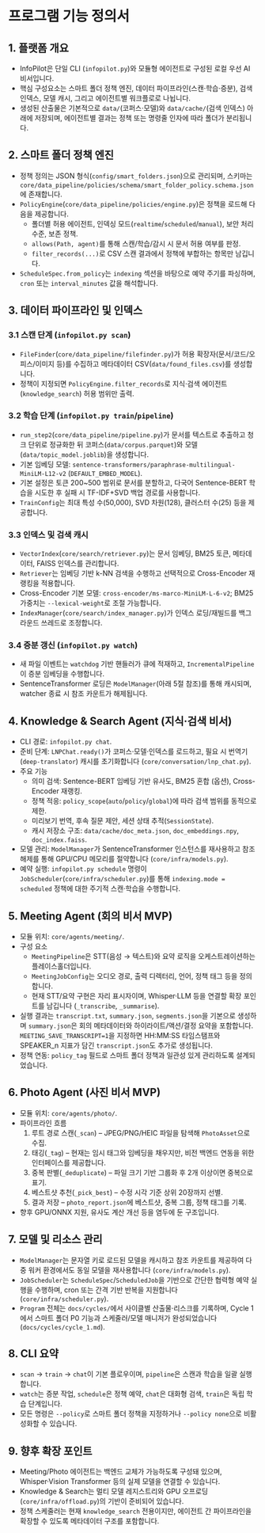 # 프로그램 기능 정의서

## 1. 플랫폼 개요
- InfoPilot은 단일 CLI (`infopilot.py`)와 모듈형 에이전트로 구성된 로컬 우선 AI 비서입니다.
- 핵심 구성요소는 스마트 폴더 정책 엔진, 데이터 파이프라인(스캔·학습·증분), 검색 인덱스, 모델 캐시, 그리고 에이전트별 워크플로로 나뉩니다.
- 생성된 산출물은 기본적으로 `data/`(코퍼스·모델)와 `data/cache/`(검색 인덱스) 아래에 저장되며, 에이전트별 결과는 정책 또는 명령줄 인자에 따라 폴더가 분리됩니다.

## 2. 스마트 폴더 정책 엔진
- 정책 정의는 JSON 형식(`config/smart_folders.json`)으로 관리되며, 스키마는 `core/data_pipeline/policies/schema/smart_folder_policy.schema.json`에 존재합니다.
- `PolicyEngine`(`core/data_pipeline/policies/engine.py`)은 정책을 로드해 다음을 제공합니다.
  - 폴더별 허용 에이전트, 인덱싱 모드(`realtime`/`scheduled`/`manual`), 보안 처리 수준, 보존 정책.
  - `allows(Path, agent)`를 통해 스캔/학습/감시 시 문서 허용 여부를 판정.
  - `filter_records(...)`로 CSV 스캔 결과에서 정책에 부합하는 항목만 남깁니다.
- `ScheduleSpec.from_policy`는 `indexing` 섹션을 바탕으로 예약 주기를 파싱하며, `cron` 또는 `interval_minutes` 값을 해석합니다.

## 3. 데이터 파이프라인 및 인덱스
### 3.1 스캔 단계 (`infopilot.py scan`)
- `FileFinder`(`core/data_pipeline/filefinder.py`)가 허용 확장자(문서/코드/오피스/이미지 등)를 수집하고 메타데이터 CSV(`data/found_files.csv`)를 생성합니다.
- 정책이 지정되면 `PolicyEngine.filter_records`로 지식·검색 에이전트(`knowledge_search`) 허용 범위만 출력.

### 3.2 학습 단계 (`infopilot.py train`/`pipeline`)
- `run_step2`(`core/data_pipeline/pipeline.py`)가 문서를 텍스트로 추출하고 청크 단위로 정규화한 뒤 코퍼스(`data/corpus.parquet`)와 모델(`data/topic_model.joblib`)을 생성합니다.
- 기본 임베딩 모델: `sentence-transformers/paraphrase-multilingual-MiniLM-L12-v2` (`DEFAULT_EMBED_MODEL`).
- 기본 설정은 토큰 200~500 범위로 문서를 분할하고, 다국어 Sentence-BERT 학습을 시도한 후 실패 시 TF-IDF+SVD 백업 경로를 사용합니다.
- `TrainConfig`는 최대 특성 수(50,000), SVD 차원(128), 클러스터 수(25) 등을 제공합니다.

### 3.3 인덱스 및 검색 캐시
- `VectorIndex`(`core/search/retriever.py`)는 문서 임베딩, BM25 토큰, 메타데이터, FAISS 인덱스를 관리합니다.
- `Retriever`는 임베딩 기반 k-NN 검색을 수행하고 선택적으로 Cross-Encoder 재랭킹을 적용합니다.
- Cross-Encoder 기본 모델: `cross-encoder/ms-marco-MiniLM-L-6-v2`; BM25 가중치는 `--lexical-weight`로 조절 가능합니다.
- `IndexManager`(`core/search/index_manager.py`)가 인덱스 로딩/재빌드를 백그라운드 쓰레드로 조정합니다.

### 3.4 증분 갱신 (`infopilot.py watch`)
- 새 파일 이벤트는 `watchdog` 기반 핸들러가 큐에 적재하고, `IncrementalPipeline`이 증분 임베딩을 수행합니다.
- SentenceTransformer 로딩은 `ModelManager`(아래 5절 참조)를 통해 캐시되며, watcher 종료 시 참조 카운트가 해제됩니다.

## 4. Knowledge & Search Agent (지식·검색 비서)
- CLI 경로: `infopilot.py chat`.
- 준비 단계: `LNPChat.ready()`가 코퍼스·모델·인덱스를 로드하고, 필요 시 번역기(`deep-translator`) 캐시를 초기화합니다 (`core/conversation/lnp_chat.py`).
- 주요 기능
  - 의미 검색: Sentence-BERT 임베딩 기반 유사도, BM25 혼합 (옵션), Cross-Encoder 재랭킹.
  - 정책 적응: `policy_scope`(`auto`/`policy`/`global`)에 따라 검색 범위를 동적으로 제한.
  - 미리보기 번역, 후속 질문 제안, 세션 상태 추적(`SessionState`).
  - 캐시 저장소 구조: `data/cache/doc_meta.json`, `doc_embeddings.npy`, `doc_index.faiss`.
- 모델 관리: `ModelManager`가 SentenceTransformer 인스턴스를 재사용하고 참조 해제를 통해 GPU/CPU 메모리를 절약합니다 (`core/infra/models.py`).
- 예약 실행: `infopilot.py schedule` 명령이 `JobScheduler`(`core/infra/scheduler.py`)를 통해 `indexing.mode = scheduled` 정책에 대한 주기적 스캔·학습을 수행합니다.

## 5. Meeting Agent (회의 비서 MVP)
- 모듈 위치: `core/agents/meeting/`.
- 구성 요소
  - `MeetingPipeline`은 STT(음성 → 텍스트)와 요약 로직을 오케스트레이션하는 플레이스홀더입니다.
  - `MeetingJobConfig`는 오디오 경로, 출력 디렉터리, 언어, 정책 태그 등을 정의합니다.
  - 현재 STT/요약 구현은 자리 표시자이며, Whisper·LLM 등을 연결할 확장 포인트를 남깁니다 (`_transcribe`, `_summarise`).
- 실행 결과는 `transcript.txt`, `summary.json`, `segments.json`을 기본으로 생성하며 `summary.json`은 회의 메타데이터와 하이라이트/액션/결정 요약을 포함합니다. `MEETING_SAVE_TRANSCRIPT=1`을 지정하면 HH:MM:SS 타임스탬프와 SPEAKER_n 지표가 담긴 `transcript.json`도 추가로 생성됩니다.
- 정책 연동: `policy_tag` 필드로 스마트 폴더 정책과 일관성 있게 관리하도록 설계되었습니다.

## 6. Photo Agent (사진 비서 MVP)
- 모듈 위치: `core/agents/photo/`.
- 파이프라인 흐름
  1. 루트 경로 스캔(`_scan`) – JPEG/PNG/HEIC 파일을 탐색해 `PhotoAsset`으로 수집.
  2. 태깅(`_tag`) – 현재는 임시 태그와 임베딩을 채우지만, 비전 백엔드 연동을 위한 인터페이스를 제공합니다.
  3. 중복 판별(`_deduplicate`) – 파일 크기 기반 그룹화 후 2개 이상이면 중복으로 표기.
  4. 베스트샷 추천(`_pick_best`) – 수정 시각 기준 상위 20장까지 선별.
  5. 결과 저장 – `photo_report.json`에 베스트샷, 중복 그룹, 정책 태그를 기록.
- 향후 GPU/ONNX 지원, 유사도 계산 개선 등을 염두에 둔 구조입니다.

## 7. 모델 및 리소스 관리
- `ModelManager`는 문자열 키로 로드된 모델을 캐시하고 참조 카운트를 제공하여 다중 워커 환경에서도 동일 모델을 재사용합니다 (`core/infra/models.py`).
- `JobScheduler`는 `ScheduleSpec`/`ScheduledJob`을 기반으로 간단한 협력형 예약 실행을 수행하며, cron 또는 간격 기반 반복을 지원합니다 (`core/infra/scheduler.py`).
- `Program` 전체는 `docs/cycles/`에서 사이클별 산출물·리스크를 기록하며, Cycle 1에서 스마트 폴더 P0 기능과 스케줄러/모델 매니저가 완성되었습니다 (`docs/cycles/cycle_1.md`).

## 8. CLI 요약
- `scan` → `train` → `chat`이 기본 플로우이며, `pipeline`은 스캔과 학습을 일괄 실행합니다.
- `watch`는 증분 작업, `schedule`은 정책 예약, `chat`은 대화형 검색, `train`은 독립 학습 단계입니다.
- 모든 명령은 `--policy`로 스마트 폴더 정책을 지정하거나 `--policy none`으로 비활성화할 수 있습니다.

## 9. 향후 확장 포인트
- Meeting/Photo 에이전트는 백엔드 교체가 가능하도록 구성돼 있으며, Whisper·Vision Transformer 등의 실제 모델을 연결할 수 있습니다.
- Knowledge & Search는 멀티 모델 레지스트리와 GPU 오프로딩(`core/infra/offload.py`)의 기반이 준비되어 있습니다.
- 정책 스케줄러는 현재 `knowledge_search` 전용이지만, 에이전트 간 파이프라인을 확장할 수 있도록 메타데이터 구조를 포함합니다.
